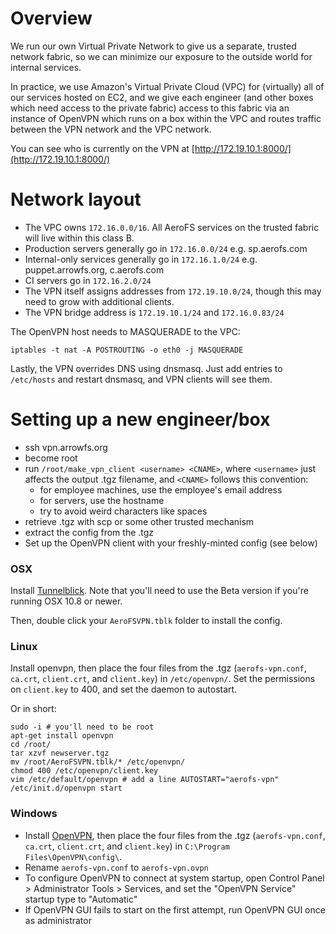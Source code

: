 # Overview
We run our own Virtual Private Network to give us a separate, trusted network fabric, so we can minimize our exposure to the outside world for internal services.

In practice, we use Amazon's Virtual Private Cloud (VPC) for (virtually) all of our services hosted on EC2, and we give each engineer (and other boxes which need access to the private fabric) access to this fabric via an instance of OpenVPN which runs on a box within the VPC and routes traffic between the VPN network and the VPC network.

You can see who is currently on the VPN at [http://172.19.10.1:8000/](http://172.19.10.1:8000/)

# Network layout

* The VPC owns `172.16.0.0/16`.  All AeroFS services on the trusted fabric will live within this class B.
* Production servers generally go in `172.16.0.0/24` e.g. sp.aerofs.com
* Internal-only services generally go in `172.16.1.0/24`  e.g. puppet.arrowfs.org, c.aerofs.com
* CI servers go in `172.16.2.0/24`
* The VPN itself assigns addresses from `172.19.10.0/24`, though this may need to grow with additional clients.
* The VPN bridge address is `172.19.10.1/24` and `172.16.0.83/24`

The OpenVPN host needs to MASQUERADE to the VPC:

    iptables -t nat -A POSTROUTING -o eth0 -j MASQUERADE

Lastly, the VPN overrides DNS using dnsmasq.  Just add entries to `/etc/hosts` and restart dnsmasq, and VPN clients will see them.

# Setting up a new engineer/box

* ssh vpn.arrowfs.org
* become root
* run `/root/make_vpn_client <username> <CNAME>`, where `<username>` just affects the output .tgz filename, and `<CNAME>` follows this convention:
  * for employee machines, use the employee's email address
  * for servers, use the hostname
  * try to avoid weird characters like spaces
* retrieve <username>.tgz with scp or some other trusted mechanism
* extract the config from the .tgz
* Set up the OpenVPN client with your freshly-minted config (see below)

### OSX

Install [Tunnelblick](https://code.google.com/p/tunnelblick/wiki/DownloadsEntry?tm=2#Tunnelblick_Beta_Releases).  Note that you'll need to use the Beta version if you're running OSX 10.8 or newer.

Then, double click your `AeroFSVPN.tblk` folder to install the config.

### Linux 

Install openvpn, then place the four files from the .tgz (`aerofs-vpn.conf`, `ca.crt`, `client.crt`, and `client.key`) in `/etc/openvpn/`.  Set the permissions on `client.key` to 400, and set the daemon to autostart.

Or in short:

    sudo -i # you'll need to be root
    apt-get install openvpn
    cd /root/
    tar xzvf newserver.tgz
    mv /root/AeroFSVPN.tblk/* /etc/openvpn/
    chmod 400 /etc/openvpn/client.key
    vim /etc/default/openvpn # add a line AUTOSTART="aerofs-vpn"
    /etc/init.d/openvpn start

### Windows

* Install [OpenVPN](http://openvpn.net/index.php/open-source/downloads.html), then place the four files from the .tgz (`aerofs-vpn.conf`, `ca.crt`, `client.crt`, and `client.key`) in `C:\Program Files\OpenVPN\config\`. 
* Rename `aerofs-vpn.conf` to `aerofs-vpn.ovpn`
* To configure OpenVPN to connect at system startup, open Control Panel > Administrator Tools > Services, and set the "OpenVPN Service" startup type to "Automatic"
* If OpenVPN GUI fails to start on the first attempt, run OpenVPN GUI once as administrator
